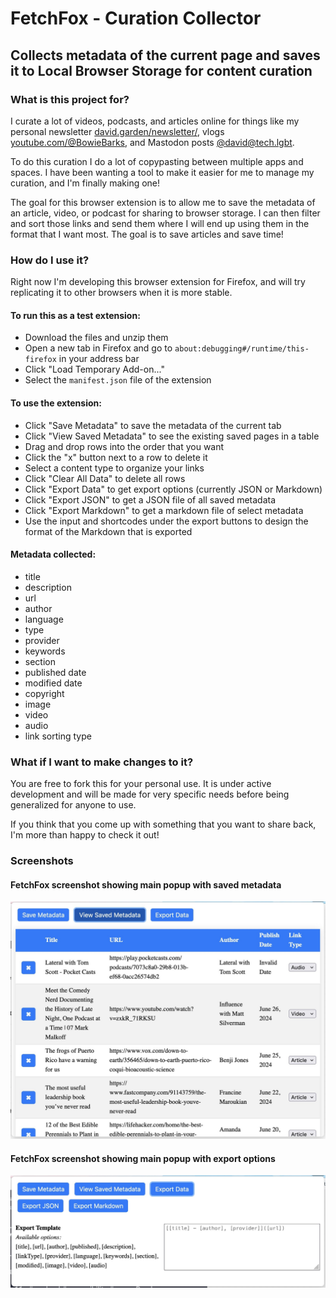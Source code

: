 # FetchFox - Curation Collector
## Collects metadata of the current page and saves it to Local Browser Storage for content curation

### What is this project for?
I curate a lot of videos, podcasts, and articles online for things like my personal newsletter [david.garden/newsletter/](https://david.garden/newsletter/), vlogs [youtube.com/@BowieBarks](https://www.youtube.com/@BowieBarks), and Mastodon posts [@david@tech.lgbt](https://tech.lgbt/@david).

To do this curation I do a lot of copypasting between multiple apps and spaces. I have been wanting a tool to make it easier for me to manage my curation, and I'm finally making one!

The goal for this browser extension is to allow me to save the metadata of an article, video, or podcast for sharing to browser storage. I can then filter and sort those links and send them where I will end up using them in the format that I want most. The goal is to save articles and save time!

### How do I use it?
Right now I'm developing this browser extension for Firefox, and will try replicating it to other browsers when it is more stable.

#### To run this as a test extension:
- Download the files and unzip them
- Open a new tab in Firefox and go to `about:debugging#/runtime/this-firefox` in your address bar
- Click "Load Temporary Add-on..."
- Select the `manifest.json` file of the extension

#### To use the extension:
- Click "Save Metadata" to save the metadata of the current tab
- Click "View Saved Metadata" to see the existing saved pages in a table
- Drag and drop rows into the order that you want
- Click the "x" button next to a row to delete it
- Select a content type to organize your links
- Click "Clear All Data" to delete all rows
- Click "Export Data" to get export options (currently JSON or Markdown)
- Click "Export JSON" to get a JSON file of all saved metadata
- Click "Export Markdown" to get a markdown file of select metadata
- Use the input and shortcodes under the export buttons to design the format of the Markdown that is exported

#### Metadata collected:
- title
- description
- url
- author
- language
- type
- provider
- keywords
- section
- published date
- modified date
- copyright
- image
- video
- audio
- link sorting type

### What if I want to make changes to it?
You are free to fork this for your personal use. It is under active development and will be made for very specific needs before being generalized for anyone to use.

If you think that you come up with something that you want to share back, I'm more than happy to check it out!

### Screenshots
#### FetchFox screenshot showing main popup with saved metadata
![FetchFox screenshot showing main popup with saved metadata](/images/fetchfox-screenshot-1.jpg?raw=true "FetchFox screenshot showing main popup with saved metadata")

#### FetchFox screenshot showing main popup with export options
![FetchFox screenshot showing main popup with export options](/images/fetchfox-screenshot-2.jpg?raw=true "FetchFox screenshot showing main popup with export options")

